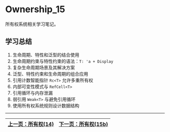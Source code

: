 # Ownership_15

所有权系统相关学习笔记。

## 学习总结

1. 生命周期、特性和泛型的结合使用
2. 生命周期约束与特性约束的语法：`T: 'a + Display`
3. 复杂生命周期场景及其解决方案
4. 泛型、特性约束和生命周期的组合应用
5. 引用计数智能指针 `Rc<T>` 允许多重所有权
6. 内部可变性模式与 `RefCell<T>`
7. 引用循环与内存泄漏
8. 弱引用 `Weak<T>` 与避免引用循环
9. 使用所有权系统规则设计数据结构 

---

| [上一页：所有权(14)](../14_ownership/14_ownership.md) | [下一页：所有权(15b)](../15b_ownership/15b_ownership.md) |
|------------------------|------------------------| 